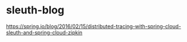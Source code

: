 # sleuth-blog

https://spring.io/blog/2016/02/15/distributed-tracing-with-spring-cloud-sleuth-and-spring-cloud-zipkin
